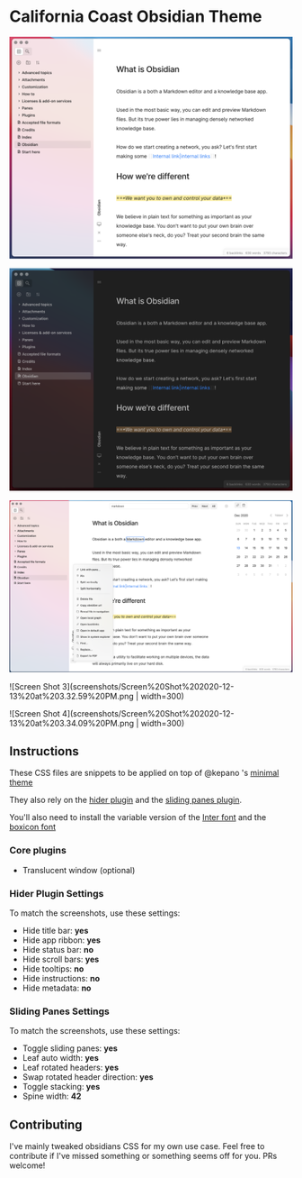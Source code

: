 # California Coast Obsidian Theme

![Screen Shot 1](screenshots/Screen%20Shot%202020-12-13%20at%203.31.40%20PM.png)

![Screen Shot 2](screenshots/Screen%20Shot%202020-12-13%20at%203.32.13%20PM.png)

![Screen Shot 5](screenshots/Screen%20Shot%202020-12-13%20at%203.35.27%20PM.png)

![Screen Shot 3](screenshots/Screen%20Shot%202020-12-13%20at%203.32.59%20PM.png | width=300)

![Screen Shot 4](screenshots/Screen%20Shot%202020-12-13%20at%203.34.09%20PM.png | width=300)

## Instructions

These CSS files are snippets to be applied on top of @kepano 's [minimal theme](https://github.com/kepano/obsidian-minimal)

They also rely on the [hider plugin](https://github.com/kepano/obsidian-hider) and the [sliding panes plugin](https://github.com/deathau/sliding-panes-obsidian).

You'll also need to install the variable version of the [Inter font](https://rsms.me/inter/) and the [boxicon font](https://unpkg.com/boxicons@2.0.7/fonts/boxicons.ttf)

### Core plugins

- Translucent window (optional)


### Hider Plugin Settings

To match the screenshots, use these settings:

- Hide title bar: **yes**
- Hide app ribbon: **yes**
- Hide status bar: **no**
- Hide scroll bars: **yes**
- Hide tooltips: **no**
- Hide instructions: **no**
- Hide metadata: **no**


### Sliding Panes Settings

To match the screenshots, use these settings:

- Toggle sliding panes: **yes**
- Leaf auto width: **yes**
- Leaf rotated headers: **yes**
- Swap rotated header direction: **yes**
- Toggle stacking: **yes**
- Spine width: **42**


## Contributing

I've mainly tweaked obsidians CSS for my own use case. Feel free to contribute if I've missed something or something seems off for you. PRs welcome!